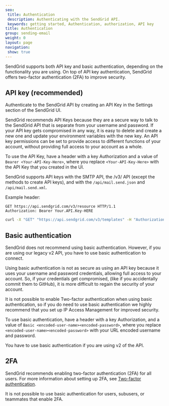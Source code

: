 ```yaml
---
seo:
 title: Authentication 
 description: Authenticating with the SendGrid API.
 keywords: getting started, Authentication, authorization, API key
title: Authentication
group: sending-email
weight: 0
layout: page
navigation:
 show: true
---
```


SendGrid supports both API key and basic authentication, depending on the functionality you are using. On top of  API key authentication, SendGrid offers two-factor authentication (2FA) to improve security.

## API key (recommended)

Authenticate to the SendGrid API by creating an API Key in the Settings section of the SendGrid UI.

SendGrid recommends API Keys because they are a secure way to talk to the SendGrid API that is separate from your username and password. If your API key gets compromised in any way, it is easy to delete and create a new one and update your environment variables with the new key. An API key permissions can be set to provide access to different functions of your account, without providing full access to your account as a whole.

To use the API Key, have a header with a key Authorization and a value of `Bearer <Your-API-Key-Here>`, where you replace `<Your-API-Key-Here>` with the API Key that you created in the UI.

<call-out>

SendGrid supports API keys with the SMTP API, the /v3/ API (except the methods to create API keys), and with the `/api/mail.send.json` and `/api/mail.send.xml`.

</call-out>

Example header:

```
GET https://api.sendgrid.com/v3/resource HTTP/1.1
Authorization: Bearer Your.API.Key-HERE
```

``` bash
curl -X "GET" "https://api.sendgrid.com/v3/templates" -H "Authorization: Bearer Your.API.Key-HERE" -H "Content-Type: application/json"
```

## Basic authentication

SendGrid does not recommend using basic authentication. However, if you are using our legacy v2 API, you have to use basic authentication to connect.

Using basic authentication is not as secure as using an API key because it uses your username and password credentials, allowing full access to your account. So, if your credentials get compromised, (like if you accidentally commit them to GitHub), it is more difficult to regain the security of your account. 

<call-out type="warning">

It is not possible to enable Two-factor authentication when using basic authentication, so if you do need to use basic authentication we highly recommend that you set up IP Access Management for improved security.

</call-out>

To use basic authentication, have a header with a key Authorization, and a value of `Basic <encoded-user-name><encoded-password>`, where you replace `<encoded-user-name><encoded-password>` with your URL encoded username and password.
 
<call-out>

You have to use basic authentication if you are using v2 of the API.

</call-out>
 
## 2FA

SendGrid recommends enabling two-factor authentication (2FA) for all users. For more information about setting up 2FA, see [Two-factor authentication](https://sendgrid.com/docs/ui/account-and-settings/two-factor-authentication/).

<call-out type="warning">

It is not possible to use basic authentication for users, subusers, or teammates that enable 2FA.

</call-out>

